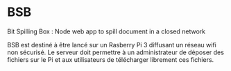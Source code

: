 # BSB
Bit Spilling Box : Node web app to spill document in a closed network

BSB est destiné à être lancé sur un Rasberry Pi 3 diffusant un réseau wifi non sécurisé. Le serveur doit permettre à un administrateur de déposer des fichiers sur le Pi et aux utilisateurs de télécharger librement ces fichiers.
